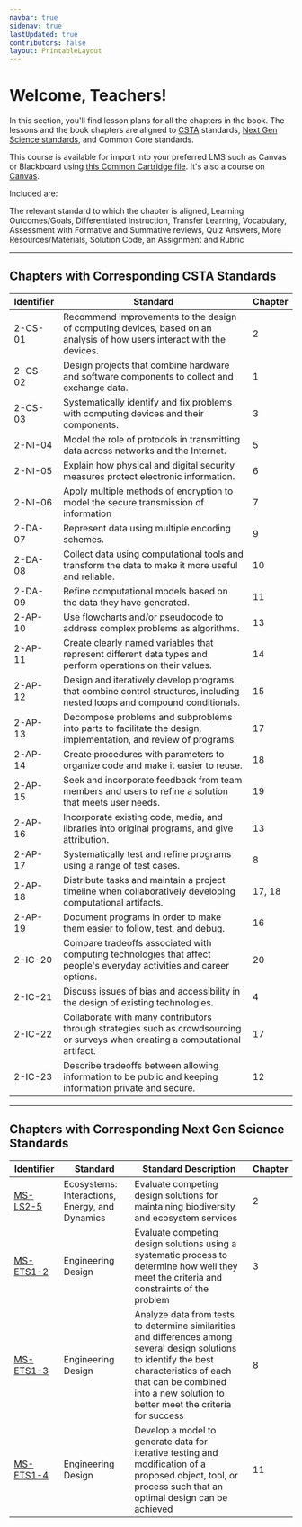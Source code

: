```yaml
---
navbar: true
sidenav: true
lastUpdated: true
contributors: false
layout: PrintableLayout
---
```


<div class="home">

<h1 class="page-inner-title">Welcome, Teachers!</h1>

In this section, you'll find lesson plans for all the chapters in the book. The lessons and the book chapters are aligned to [CSTA](https://csteachers.org/page/about-csta-s-k-12-nbsp-standards) standards, [Next Gen Science standards](https://www.nextgenscience.org/), and Common Core standards.

This course is available for import into your preferred LMS such as Canvas or Blackboard using <a href="../assets/cs4kids.imscc" target="_blank">this Common Cartridge file</a>. It's also a course on <a href="https://canvas.instructure.com/courses/6915850">Canvas</a>.

Included are:

The relevant standard to which the chapter is aligned, Learning Outcomes/Goals, Differentiated Instruction, Transfer Learning, Vocabulary, Assessment with Formative and Summative reviews, Quiz Answers, More Resources/Materials, Solution Code, an Assignment and Rubric

---

## Chapters with Corresponding CSTA Standards

Identifier | Standard | Chapter
---|---|---
2-CS-01 | Recommend improvements to the design of computing devices, based on an analysis of how users interact with the devices. | 2 
2-CS-02 | Design projects that combine hardware and software components to collect and exchange data. | 1 
2-CS-03 | Systematically identify and fix problems with computing devices and their components. | 3 
2-NI-04 | Model the role of protocols in transmitting data across networks and the Internet. | 5 
2-NI-05 | Explain how physical and digital security measures protect electronic information. | 6 
2-NI-06 | Apply multiple methods of encryption to model the secure transmission of information | 7 
2-DA-07 | Represent data using multiple encoding schemes. | 9 
2-DA-08 | Collect data using computational tools and transform the data to make it more useful and reliable. | 10 
2-DA-09 | Refine computational models based on the data they have generated. | 11 
2-AP-10 | Use flowcharts and/or pseudocode to address complex problems as algorithms. | 13 
2-AP-11 | Create clearly named variables that represent different data types and perform operations on their values. | 14 
2-AP-12 | Design and iteratively develop programs that combine control structures, including nested loops and compound conditionals. | 15 
2-AP-13 | Decompose problems and subproblems into parts to facilitate the design, implementation, and review of programs. | 17 
2-AP-14 | Create procedures with parameters to organize code and make it easier to reuse. | 18 
2-AP-15 | Seek and incorporate feedback from team members and users to refine a solution that meets user needs. | 19 
2-AP-16 | Incorporate existing code, media, and libraries into original programs, and give attribution. | 13 
2-AP-17 | Systematically test and refine programs using a range of test cases. | 8 
2-AP-18 | Distribute tasks and maintain a project timeline when collaboratively developing computational artifacts. | 17, 18 
2-AP-19 | Document programs in order to make them easier to follow, test, and debug. | 16 
2-IC-20 | Compare tradeoffs associated with computing technologies that affect people's everyday activities and career options. | 20 
2-IC-21 | Discuss issues of bias and accessibility in the design of existing technologies. | 4 
2-IC-22 | Collaborate with many contributors through strategies such as crowdsourcing or surveys when creating a computational artifact. | 17 
2-IC-23 | Describe tradeoffs between allowing information to be public and keeping information private and secure. | 12 

---

## Chapters with Corresponding Next Gen Science Standards

Identifier | Standard | Standard Description | Chapter
---|---|---|---|
[MS-LS2-5](https://www.nextgenscience.org/pe/ms-ls2-5-ecosystems-interactions-energy-and-dynamics) | Ecosystems: Interactions, Energy, and Dynamics | Evaluate competing design solutions for maintaining biodiversity and ecosystem services | 2
[MS-ETS1-2](https://www.nextgenscience.org/pe/ms-ets1-2-engineering-design) | Engineering Design | Evaluate competing design solutions using a systematic process to determine how well they meet the criteria and constraints of the problem | 3
[MS-ETS1-3](https://www.nextgenscience.org/pe/ms-ets1-3-engineering-design) | Engineering Design | Analyze data from tests to determine similarities and differences among several design solutions to identify the best characteristics of each that can be combined into a new solution to better meet the criteria for success | 8
[MS-ETS1-4](https://www.nextgenscience.org/pe/ms-ets1-4-engineering-design) | Engineering Design | Develop a model to generate data for iterative testing and modification of a proposed object, tool, or process such that an optimal design can be achieved | 11


</div>